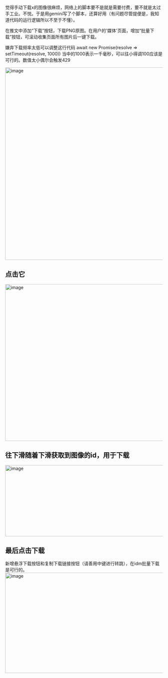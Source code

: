 觉得手动下载x的图像很麻烦，网络上的脚本要不是就是需要付费，要不就是太过手工业。不悦。于是用gemini写了个脚本，还算好用（有问题尽管提便是，我知道代码的运行逻辑所以不至于不懂）。

在推文中添加“下载”按钮，下载PNG原图。在用户的'媒体'页面，增加“批量下载”按钮，可滚动收集页面所有图片后一键下载。

嫌弃下载频率太低可以调整这行代码 await new Promise(resolve => setTimeout(resolve, 1000))
当中的1000表示一千毫秒，可以往小得调100应该是可行的。数值太小偶尔会触发429

<img width="637" height="614" alt="image" src="https://github.com/user-attachments/assets/f3e997fd-94da-4e33-a590-54ec5284dd76" />

## 点击它 ##

<img width="620" height="500" alt="image" src="https://github.com/user-attachments/assets/de87ed4b-3f67-4acc-8552-55a951941132" />

## 往下滑随着下滑获取到图像的id，用于下载 ##

<img width="609" height="227" alt="image" src="https://github.com/user-attachments/assets/56dfd951-1976-41ba-91f9-c2f1714ea1c2" />

## 最后点击下载 ##

新增悬浮下载按钮和复制下载链接按钮（请善用中键进行转跳），在idm批量下载是可行的。
<img width="620" height="320" alt="image" src="https://github.com/user-attachments/assets/ce75520a-b84a-4c13-9e5b-c310369147f3" />

